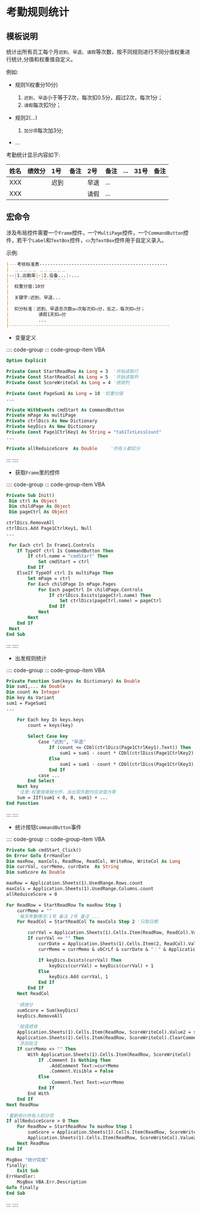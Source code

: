# 考勤规则统计

## 模板说明

统计出所有员工每个月`迟到`、`早退`、`请假`等次数，按不同规则进行不同分值权重进行统计,分值和权重值自定义。

例如:

- 规则1(权重分10分)

  1. `迟到`、`早退`小于等于2次，每次扣0.5分，超过2次，每次1分；
  2. `请假`每次扣1分；

- 规则2(...)
  
  1. `加分项`每次加3分;

- ...

考勤统计显示内容如下:

|姓名|绩效分|1号|备注|2号|备注|...|31号|备注|
|:-|:-|:-|:-|:-|:-|:-|:-|:-|
|XXX||迟到||早退|...|||
|XXX||||请假|...|||

## 宏命令

涉及布局控件需要一个`Frame`控件，一个`MultiPage`控件，一个`CommandButton`控件，若干个`Label`和`TextBox`控件，▭为`TextBox`控件用于自定义录入。

示例:

```md
|---考核标准表------------------------------------------------
|  ﹍﹍﹍﹍﹍ ﹍﹍﹍﹍﹍﹍                                     
|--|1.出勤率|-|2.设备...|-...
|  ﹉﹉﹉﹉﹉ ﹉﹉﹉﹉﹉﹉
|  权重分值:10分
|
|  关键字:迟到、早退...
|
|  扣分标准：迟到、早退总次数≤▭次每次扣▭分，反之，每次扣▭分；
|           请假1天扣▭分
|           ...
|------------------------------------------------------------
```

- 变量定义

:::: code-group
::: code-group-item VBA

``` vb
Option Explicit

Private Const StartReadRow As Long = 3  '开始读取行
Private Const StartReadCol As Long = 5  '开始读取列
Private Const ScoreWriteCol As Long = 4 '绩效列

Private Const PageSum1 As Long = 10 '权重分值
...

Private WithEvents cmdStart As CommandButton
Private mPage As multiPage
Private ctrlDics As New Dictionary
Private keyDics As New Dictionary
Private Const Page1CtrlKey1 As String = "tab1TxtLessCount"
...

Private allReduiceScore  As Double     '所有人都扣分
```

:::
::::

- 获取`Frame`里的控件

:::: code-group
::: code-group-item VBA

``` vb
Private Sub Init()
 Dim ctrl As Object
 Dim childPage As Object
 Dim pageCtrl As Object

ctrlDics.RemoveAll
ctrlDics.Add Page1CtrlKey1, Null
...
 
 For Each ctrl In Frame1.Controls
    If TypeOf ctrl Is CommandButton Then
        If ctrl.name = "cmdStart" Then
            Set cmdStart = ctrl
        End If
    ElseIf TypeOf ctrl Is multiPage Then
        Set mPage = ctrl
        For Each childPage In mPage.Pages
            For Each pageCtrl In childPage.Controls
                If ctrlDics.Exists(pageCtrl.name) Then
                    Set ctrlDics(pageCtrl.name) = pageCtrl
                End If
            Next
        Next
    End If
 Next
End Sub
```

:::
::::

- 出发规则统计

:::: code-group
::: code-group-item VBA

``` vb
Private Function Sum(keys As Dictionary) As Double
Dim sum1,... As Double
Dim count As Integer
Dim key As Variant
sum1 = PageSum1
...

    For Each key In keys.keys
        count = keys(key)
        
        Select Case key
            Case "迟到", "早退"
                If (count <= CDbl(ctrlDics(Page1CtrlKey1).Text)) Then
                    sum1 = sum1 - count * CDbl(ctrlDics(Page1CtrlKey2).Text)
                Else
                    sum1 = sum1 - count * CDbl(ctrlDics(Page1CtrlKey3).Text)
                End If
            case ...
        End Select
    Next key
    '注意:权重值单独分开，当出现负数时应该值为零
    Sum = IIf(sum1 < 0, 0, sum1) + ...
End Function
```

:::
::::

- 统计按钮`CommandButton`事件

:::: code-group
::: code-group-item VBA

``` vb
Private Sub cmdStart_Click()
On Error GoTo ErrHandler
Dim maxRow, maxCols, ReadRow, ReadCol, WriteRow, WriteCol As Long
Dim currVal, currMemo, currDate  As String
Dim sumScore As Double

maxRow = Application.Sheets(1).UsedRange.Rows.count
maxCols = Application.Sheets(1).UsedRange.Columns.count
allReduiceScore = 0

For ReadRow = StartReadRow To maxRow Step 1
    currMemo = ""
    '每天考勤情况:1号 备注 2号 备注 ...
    For ReadCol = StartReadCol To maxCols Step 2 '只取日期

        currVal = Application.Sheets(1).Cells.Item(ReadRow, ReadCol).Value2
        If currVal <> "" Then
            currDate = Application.Sheets(1).Cells.Item(2, ReadCol).Value2              '日期
            currMemo = currMemo & vbCrLf & currDate & "：" & Application.Sheets(1).Cells.Item(ReadRow, ReadCol + 1).Value2   '备注

            If keyDics.Exists(currVal) Then
                keyDics(currVal) = keyDics(currVal) + 1
            Else
                keyDics.Add currVal, 1
            End If
        End If
    Next ReadCol
    
    '绩效分
    sumScore = Sum(keyDics)
    keyDics.RemoveAll

    '赋值绩效
    Application.Sheets(1).Cells.Item(ReadRow, ScoreWriteCol).Value2 = sumScore
    Application.Sheets(1).Cells.Item(ReadRow, ScoreWriteCol).ClearComments
    '添加批注
    If currMemo <> "" Then
        With Application.Sheets(1).Cells.Item(ReadRow, ScoreWriteCol)
            If .Comment Is Nothing Then
                .AddComment Text:=currMemo
                .Comment.Visible = False
            Else
                .Comment.Text Text:=currMemo
            End If
        End With
    End If
Next ReadRow

'重新统计所有人扣分项
If allReduiceScore > 0 Then
    For ReadRow = StartReadRow To maxRow Step 1
        sumScore = Application.Sheets(1).Cells.Item(ReadRow, ScoreWriteCol).Value2
        Application.Sheets(1).Cells.Item(ReadRow, ScoreWriteCol).Value2 = sumScore - allReduiceScore
    Next ReadRow
End If

MsgBox "统计完成"
finally:
    Exit Sub
ErrHandler:
    MsgBox VBA.Err.Description
GoTo finally
End Sub
```

:::
::::
